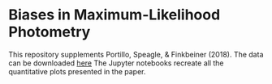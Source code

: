 # Biases in Maximum-Likelihood Photometry

This repository supplements Portillo, Speagle, & Finkbeiner (2018).
The data can be downloaded
[here](https://www.dropbox.com/sh/0tc9tyjonjjz155/AACs9OP_2RMy4_A49SedVU6Da?dl=0)
The Jupyter notebooks recreate all the quantitative plots
presented in the paper.
